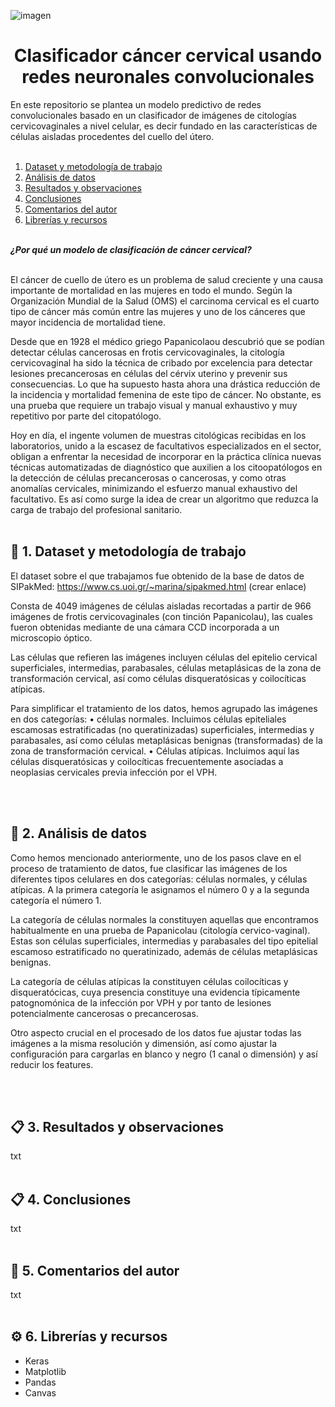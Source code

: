 ![imagen](https://github.com/marinagoju/ML-Classifier-citology/blob/main/src/data/portada.jpg)
# <div align="center">**Clasificador cáncer cervical usando redes neuronales convolucionales**</div>

En este repositorio se plantea un modelo predictivo de redes convolucionales basado en un clasificador de imágenes de citologías cervicovaginales a nivel celular, es decir fundado en las características de células aisladas procedentes del cuello del útero.
<br></br> 

1. [Dataset y metodología de trabajo](#id1)
2. [Análisis de datos](#id2)
3. [Resultados y observaciones](#id3) 
4. [Conclusiones](#id4)
5. [Comentarios del autor](#id5)
6. [Librerías y recursos](#id6)<br></br>

***¿Por qué un modelo de clasificación de cáncer cervical?***<br></br>

El cáncer de cuello de útero es un problema de salud creciente y una causa importante de mortalidad en las mujeres en todo el mundo. 
Según la Organización Mundial de la Salud (OMS) el carcinoma cervical es el cuarto tipo de cáncer más común entre las mujeres y uno de los cánceres que mayor incidencia de mortalidad tiene. 

Desde que en 1928 el médico griego Papanicolaou descubrió que se podían detectar células cancerosas en frotis cervicovaginales, la citología cervicovaginal ha sido la técnica de cribado por excelencia para detectar lesiones precancerosas en células del cérvix uterino y prevenir sus consecuencias. Lo que ha supuesto hasta ahora una drástica reducción de la incidencia y mortalidad femenina de este tipo de cáncer. No obstante, es una prueba que requiere un trabajo visual y manual exhaustivo y muy repetitivo por parte del citopatólogo. 

Hoy en día, el ingente volumen de muestras citológicas recibidas en los laboratorios, unido a la escasez de facultativos especializados en el sector, obligan a enfrentar la necesidad de incorporar en la práctica clínica nuevas técnicas automatizadas de diagnóstico que auxilien a los citoopatólogos en la detección de células precancerosas o cancerosas, y como otras anomalías cervicales, minimizando el esfuerzo manual exhaustivo del facultativo. Es así como surge la idea de crear un algoritmo que reduzca la carga de trabajo del profesional sanitario.
<br></br>

<div id='id1'/>
<h2> 🔎 1. Dataset y metodología de trabajo</h2>

El dataset sobre el que trabajamos fue obtenido de la base de datos de SIPakMed: https://www.cs.uoi.gr/~marina/sipakmed.html (crear enlace)

Consta de 4049 imágenes de células aisladas recortadas a partir de 966 imágenes de frotis cervicovaginales (con tinción Papanicolau), las cuales fueron obtenidas mediante de una cámara CCD incorporada a un microscopio óptico.

Las células que refieren las imágenes incluyen células del epitelio cervical superficiales, intermedias, parabasales, células metaplásicas de la zona de transformación cervical, así como células disqueratósicas y coilocíticas atípicas. 

Para simplificar el tratamiento de los datos, hemos agrupado las imágenes en dos categorías: 
•	células normales. Incluimos células epiteliales escamosas estratificadas (no queratinizadas) superficiales, intermedias y parabasales, así como células metaplásicas benignas (transformadas) de la zona de transformación cervical.
•	Células atípicas. Incluimos aquí las células disqueratósicas y coilocíticas frecuentemente asociadas a neoplasias cervicales previa infección por el VPH.


<br></br>

<div id='id2'/>
<h2> 📑 2. Análisis de datos</h2>

Como hemos mencionado anteriormente, uno de los pasos clave en el proceso de tratamiento de datos, fue clasificar las imágenes de los diferentes tipos celulares en dos categorías: células normales, y células atípicas. A la primera categoría le asignamos el número 0 y a la segunda categoría el número 1.

La categoría de células normales la constituyen aquellas que encontramos habitualmente en una prueba de Papanicolau (citología cervico-vaginal). Estas son células superficiales, intermedias y parabasales del tipo epitelial escamoso estratificado no queratinizado, además de células metaplásicas benignas.

La categoría de células atípicas la constituyen células coilocíticas y disqueratócicas, cuya presencia constituye una evidencia típicamente patognomónica de la infección por VPH y por tanto de lesiones potencialmente cancerosas o precancerosas.

Otro aspecto crucial en el procesado de los datos fue ajustar todas las imágenes a la misma resolución y dimensión, así como ajustar la configuración para cargarlas en blanco y negro (1 canal o dimensión) y así reducir los features.

<br></br>

<div id='id3'/>
<h2> 📋 3. Resultados y observaciones</h2>

txt<br></br>

<div id='id4'/>
<h2> 📋 4. Conclusiones</h2>

txt<br></br>

<div id='id5'/>
<h2> 💬 5. Comentarios del autor</h2>

txt<br></br>

<div id='id6'/>
<h2> ⚙️ 6. Librerías y recursos</h2>

- Keras
- Matplotlib
- Pandas
- Canvas
